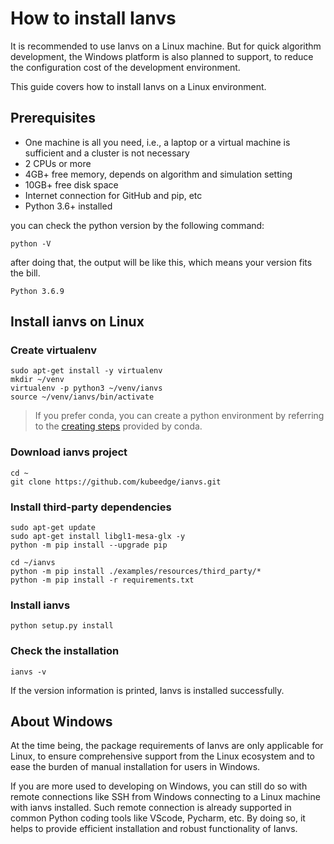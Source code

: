 # How to install Ianvs

It is recommended to use Ianvs on a Linux machine. But for quick algorithm development, the Windows platform is also planned to support, to reduce the configuration cost of the development environment.

This guide covers how to install Ianvs on a Linux environment.

## Prerequisites
- One machine is all you need, i.e., a laptop or a virtual machine is sufficient and a cluster is not necessary
- 2 CPUs or more
- 4GB+ free memory, depends on algorithm and simulation setting
- 10GB+ free disk space
- Internet connection for GitHub and pip, etc
- Python 3.6+ installed

you can check the python version by the following command:
```
python -V
```
after doing that, the output will be like this, which means your version fits the bill.
```
Python 3.6.9
```

## Install ianvs on Linux


### Create virtualenv
```shell
sudo apt-get install -y virtualenv
mkdir ~/venv
virtualenv -p python3 ~/venv/ianvs
source ~/venv/ianvs/bin/activate
```

> If you prefer conda, you can create a python environment by referring to the [creating steps](https://docs.conda.io/projects/conda/en/latest/user-guide/tasks/manage-environments.html#creating-an-environment-with-commands) provided by conda.

### Download ianvs project
```
cd ~
git clone https://github.com/kubeedge/ianvs.git
```

### Install third-party dependencies
```
sudo apt-get update
sudo apt-get install libgl1-mesa-glx -y
python -m pip install --upgrade pip

cd ~/ianvs
python -m pip install ./examples/resources/third_party/*
python -m pip install -r requirements.txt
```

### Install ianvs
```
python setup.py install
```

### Check the installation
```shell
ianvs -v
```
If the version information is printed, Ianvs is installed successfully.




## About Windows

At the time being, the package requirements of Ianvs are only applicable for Linux, to ensure comprehensive support from the Linux ecosystem and to ease the burden of manual installation for users in Windows.

If you are more used to developing on Windows, you can still do so with remote connections like SSH from Windows connecting to a Linux machine with ianvs installed. Such remote connection is already supported in common Python coding tools like VScode, Pycharm, etc. By doing so, it helps to provide efficient installation and robust functionality of Ianvs.
